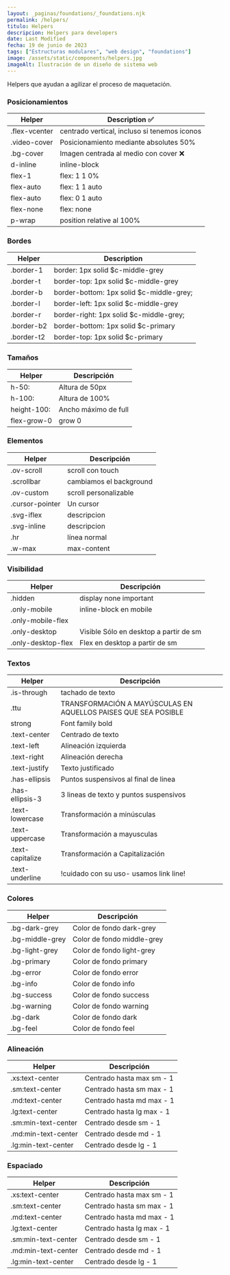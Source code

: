 ```yaml
---
layout: _paginas/foundations/_foundations.njk
permalink: /helpers/
titulo: Helpers
descripcion: Helpers para developers
date: Last Modified
fecha: 19 de junio de 2023
tags: ["Estructuras modulares", "web design", "foundations"]
image: /assets/static/components/helpers.jpg
imageAlt: Ilustración de un diseño de sistema web
---
```


Helpers que ayudan a agilizar el proceso de maquetación.

### Posicionamientos

| Helper        | Description ✅                               |
| ------------- | -------------------------------------------- |
| .flex-vcenter | centrado vertical, incluso si tenemos iconos |
| .video-cover  | Posicionamiento mediante absolutes 50%       |
| .bg-cover     | Imagen centrada al medio con cover ❌        |
| d-inline      | inline-block                                 |
| flex-1        | flex: 1 1 0%                                 |
| flex-auto     | flex: 1 1 auto                               |
| flex-auto     | flex: 0 1 auto                               |
| flex-none     | flex: none                                   |
| p-wrap        | position relative al 100%                    |

### Bordes

| Helper     | Description                              |
| ---------- | ---------------------------------------- |
| .border-1  | border: 1px solid $c-middle-grey         |
| .border-t  | border-top: 1px solid $c-middle-grey     |
| .border-b  | border-bottom: 1px solid $c-middle-grey; |
| .border-l  | border-left: 1px solid $c-middle-grey    |
| .border-r  | border-right: 1px solid $c-middle-grey;  |
| .border-b2 | border-bottom: 1px solid $c-primary      |
| .border-t2 | border-top: 1px solid $c-primary         |

### Tamaños

| Helper      | Descripción          |
| ----------- | -------------------- |
| h-50:       | Altura de 50px       |
| h-100:      | Altura de 100%       |
| height-100: | Ancho máximo de full |
| flex-grow-0 | grow 0               |

### Elementos

| Helper          | Descripción             |
| --------------- | ----------------------- |
| .ov-scroll      | scroll con touch        |
| .scrollbar      | cambiamos el background |
| .ov-custom      | scroll personalizable   |
| .cursor-pointer | Un cursor               |
| .svg-iflex      | descripcion             |
| .svg-inline     | descripcion             |
| .hr             | línea normal            |
| .w-max          | max-content             |

### Visibilidad

| Helper             | Descripción                            |
| ------------------ | -------------------------------------- |
| .hidden            | display none important                 |
| .only-mobile       | inline-block en mobile                 |
| .only-mobile-flex  |                                        |
| .only-desktop      | Visible Sólo en desktop a partir de sm |
| .only-desktop-flex | Flex en desktop a partir de sm         |

### Textos

| Helper           | Descripción                                                    |
| ---------------- | -------------------------------------------------------------- |
| .is-through      | tachado de texto                                               |
| .ttu             | TRANSFORMACIÓN A MAYÚSCULAS EN AQUELLOS PAISES QUE SEA POSIBLE |
| strong           | Font family bold                                               |
| .text-center     | Centrado de texto                                              |
| .text-left       | Alineación izquierda                                           |
| .text-right      | Alineación derecha                                             |
| .text-justify    | Texto justificado                                              |
| .has-ellipsis    | Puntos suspensivos al final de linea                           |
| .has-ellipsis-3  | 3 lineas de texto y puntos suspensivos                         |
| .text-lowercase  | Transformación a minúsculas                                    |
| .text-uppercase  | Transformación a mayusculas                                    |
| .text-capitalize | Transformación a Capitalización                                |
| .text-underline  | !cuidado con su uso- usamos link line!                         |

### Colores

| Helper          | Descripción                |
| --------------- | -------------------------- |
| .bg-dark-grey   | Color de fondo dark-grey   |
| .bg-middle-grey | Color de fondo middle-grey |
| .bg-light-grey  | Color de fondo light-grey  |
| .bg-primary     | Color de fondo primary     |
| .bg-error       | Color de fondo error       |
| .bg-info        | Color de fondo info        |
| .bg-success     | Color de fondo success     |
| .bg-warning     | Color de fondo warning     |
| .bg-dark        | Color de fondo dark        |
| .bg-feel        | Color de fondo feel        |

### Alineación

| Helper              | Descripción               |
| ------------------- | ------------------------- |
| .xs:text-center     | Centrado hasta max sm - 1 |
| .sm:text-center     | Centrado hasta sm max - 1 |
| .md:text-center     | Centrado hasta md max - 1 |
| .lg:text-center     | Centrado hasta lg max - 1 |
| .sm:min-text-center | Centrado desde sm - 1     |
| .md:min-text-center | Centrado desde md - 1     |
| .lg:min-text-center | Centrado desde lg - 1     |

### Espaciado

| Helper              | Descripción               |
| ------------------- | ------------------------- |
| .xs:text-center     | Centrado hasta max sm - 1 |
| .sm:text-center     | Centrado hasta sm max - 1 |
| .md:text-center     | Centrado hasta md max - 1 |
| .lg:text-center     | Centrado hasta lg max - 1 |
| .sm:min-text-center | Centrado desde sm - 1     |
| .md:min-text-center | Centrado desde md - 1     |
| .lg:min-text-center | Centrado desde lg - 1     |
